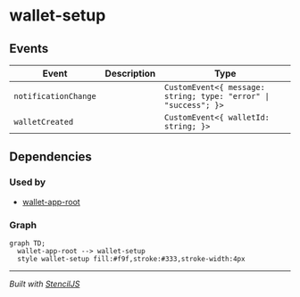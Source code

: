 # wallet-setup

## Events

| Event                | Description | Type                                                            |
| -------------------- | ----------- | --------------------------------------------------------------- |
| `notificationChange` |             | `CustomEvent<{ message: string; type: "error" \| "success"; }>` |
| `walletCreated`      |             | `CustomEvent<{ walletId: string; }>`                            |


## Dependencies

### Used by

 - [wallet-app-root](../wallet-app-root)

### Graph
```mermaid
graph TD;
  wallet-app-root --> wallet-setup
  style wallet-setup fill:#f9f,stroke:#333,stroke-width:4px
```

----------------------------------------------

*Built with [StencilJS](https://stenciljs.com/)*
